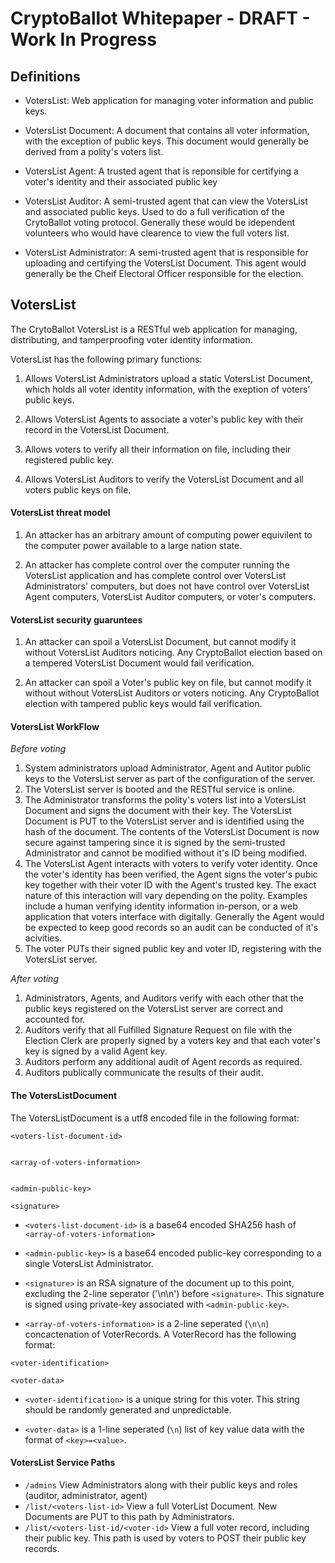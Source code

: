 # CryptoBallot Whitepaper - DRAFT - Work In Progress

## Definitions

 - VotersList:  Web application for managing voter information and public keys.

 - VotersList Document: A document that contains all voter information, with the exception of public keys. This document would generally be derived from a polity's voters list. 

 - VotersList Agent: A trusted agent that is reponsible for certifying a voter's identity and their associated public key

 - VotersList Auditor: A semi-trusted agent that can view the VotersList and associated public keys. Used to do a full verification of the CrytoBallot voting protocol. Generally these would be idependent volunteers who would have clearence to view the full voters list. 

 - VotersList Administrator: A semi-trusted agent that is responsible for uploading and certifying the VotersList Document. This agent would generally be the Cheif Electoral Officer responsible for the election. 


## VotersList

The CrytoBallot VotersList is a RESTful web application for managing, distributing, and tamperproofing voter identity information. 

VotersList has the following primary functions: 

1. Allows VotersList Administrators upload a static VotersList Document, which holds all voter identity information, with the exeption of voters' public keys. 

2. Allows VotersList Agents to associate a voter's public key with their record in the VotersList Document. 

3. Allows voters to verify all their information on file, including their registered public key. 

4. Allows VotersList Auditors to verify the VotersList Document and all voters public keys on file. 


#### VotersList threat model

1. An attacker has an arbitrary amount of computing power equivilent to the computer power available to a large nation state. 

2. An attacker has complete control over the computer running the VotersList application and has complete control over VotersList Administrators' computers, but does not have control over VotersList Agent computers, VotersList Auditor computers, or voter's computers. 


#### VotersList security guaruntees

1. An attacker can spoil a VotersList Document, but cannot modify it without VotersList Auditors noticing. Any CryptoBallot election based on a tempered VotersList Document would fail verification.

2. An attacker can spoil a Voter's public key on file, but cannot modify it without without VotersList Auditors or voters noticing. Any CryptoBallot election with tampered public keys would fail verification.


#### VotersList WorkFlow

*Before voting*

1. System administrators upload Administrator, Agent and Autitor public keys to the VotersList server as part of the configuration of the server.
2. The VotersList server is booted and the RESTful service is online. 
3. The Administrator transforms the polity's voters list into a VotersList Document and signs the document with their key. The VotersList Document is PUT to the VotersList server and is identified using the hash of the document. The contents of the VotersList Document is now secure against tampering since it is signed by the semi-trusted Administrator and cannot be modified without it's ID being modified. 
4. The VotersList Agent interacts with voters to verify voter identity. Once the voter's identity has been verified, the Agent signs the voter's pubic key together with their voter ID with the Agent's trusted key. The exact nature of this interaction will vary depending on the polity. Examples include a human verifying identity information in-person, or a web application that voters interface with digitally. Generally the Agent would be expected to keep good records so an audit can be conducted of it's acivities. 
5. The voter PUTs their signed public key and voter ID, registering with the VotersList server. 

*After voting*

1. Administrators, Agents, and Auditors verify with each other that the public keys registered on the VotersList server are correct and accounted for. 
2. Auditors verify that all Fulfilled Signature Request on file with the Election Clerk are properly signed by a voters key and that each voter's key is signed by a valid Agent key. 
3. Auditors perform any additional audit of Agent records as required. 
4. Auditors publically communicate the results of their audit. 


#### The VotersListDocument

The VotersListDocument is a utf8 encoded file in the following format:

```
<voters-list-document-id>


<array-of-voters-information>


<admin-public-key>

<signature>
```

  - `<voters-list-document-id>` is a base64 encoded SHA256 hash of `<array-of-voters-information>`

  - `<admin-public-key>` is a base64 encoded public-key corresponding to a single VotersList Administrator. 

  - `<signature>` is an RSA signature of the document up to this point, excluding the 2-line seperator ('\n\n') before `<signature>`. This signature is signed using private-key associated with `<admin-public-key>`. 

  - `<array-of-voters-information>` is a 2-line seperated (`\n\n`) concactenation of VoterRecords. A VoterRecord has the following format:

  ```
  <voter-identification>

  <voter-data>
  ```
  
  - `<voter-identification>` is a unique string for this voter. This string should be randomly generated and unpredictable.

  - `<voter-data>` is a 1-line seperated (`\n`) list of key value data with the format of `<key>=<value>`.

#### VotersList Service Paths

- `/admins`  View Administrators along with their public keys and roles (auditor, administrator, agent)
- `/list/<voters-list-id>` View a full VoterList Document. New Documents are PUT to this path by Administrators. 
- `/list/<voters-list-id/<voter-id>` View a full voter record, including their public key. This path is used by voters to POST their public key records.
